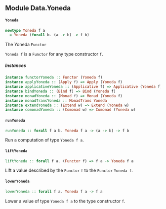## Module Data.Yoneda

#### `Yoneda`

``` purescript
newtype Yoneda f a
  = Yoneda (forall b. (a -> b) -> f b)
```

The Yoneda `Functor`

`Yoneda f` is a `Functor` for any type constructor `f`.

##### Instances
``` purescript
instance functorYoneda :: Functor (Yoneda f)
instance applyYoneda :: (Apply f) => Apply (Yoneda f)
instance applicativeYoneda :: (Applicative f) => Applicative (Yoneda f)
instance bindYoneda :: (Bind f) => Bind (Yoneda f)
instance monadYoneda :: (Monad f) => Monad (Yoneda f)
instance monadTransYoneda :: MonadTrans Yoneda
instance extendYoneda :: (Extend w) => Extend (Yoneda w)
instance comonadYoneda :: (Comonad w) => Comonad (Yoneda w)
```

#### `runYoneda`

``` purescript
runYoneda :: forall f a b. Yoneda f a -> (a -> b) -> f b
```

Run a computation of type `Yoneda f a`.

#### `liftYoneda`

``` purescript
liftYoneda :: forall f a. (Functor f) => f a -> Yoneda f a
```

Lift a value described by the `Functor` `f` to the
`Functor` `Yoneda f`.

#### `lowerYoneda`

``` purescript
lowerYoneda :: forall f a. Yoneda f a -> f a
```

Lower a value of type `Yoneda f a` to the type constructor `f`. 


